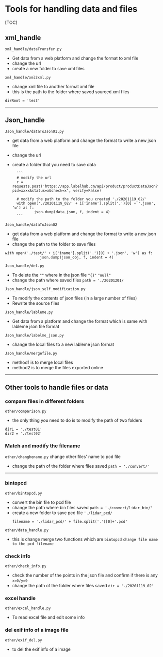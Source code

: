 # Tools for handling data and files
[TOC]
## xml_handle
`xml_handle/dataTransfer.py`
- Get data from a web platform and change the format to xml file
- change the url 
- create a new folder to save xml files

`xml_handle/xml2xml.py`
- change xml file to another format xml file
- this is the path to the folder where saved sourced xml files
```
dirRoot = 'test'
```
___

## Json_handle
 `Json_handle/dataToJson01.py` 
 - get data from a web platform and change the format to write a new json file 
- change the url 
- create a folder that you need to save data 
        
        ```
        # modify the url
        r = requests.post('https://app.labelhub.cn/api/product/productDataJson?pid=xxxx&status=x&check=x', verify=False)

        # modify the path to the folder you created './20201119_02/'
        with open('./20201119_02/' + i['iname'].split('.')[0] + '.json', 'w') as f:
                json.dump(data_json, f, indent = 4)
        ```


`Json_handle/dataToJson02`
- get data from a web platform and change the format to write a new json file
- change the path to the folder to save files
```
with open('./test/' + i['iname'].split('.')[0] + '.json', 'w') as f:
                json.dump(json_obj, f, indent = 4)
```


`Json_handle/del.py`
- To delete the `""` where in the json file `"{}"` `"null"` 
- change the path where saved files `path = './20201201/` 

`Json_handle/json_self_modification.py`
- To modify the contents of json files (in a large number of files)
- Rewrite the source files


`Json_handle/lableme.py`
- Get data from a platform and change the format which is same with lableme json file format

`Json_handle/labelme_json.py`
- change the local files to a new lableme json format

`Json_handle/mergefile.py`
- method1 is to merge local files 
- method2 is to merge the files exported online
___





## Other tools to handle files or data
### compare files in different folders 
`other/comparison.py`  
- the only thing you need to do is to modify the path of two folders
```
dir1 = './test01'
dir2 = './test02'
```

### Match and modify the filename
`other/changhename.py` change other files' name to pcd file 

- change the path of the folder where files saved `path = './convert/'`
___

### bintopcd
`other/bintopcd.py` 
- convert the bin file to pcd file
- change the path where bin files saved `path = './convert/lidar_bin/'` 
- create a new folder to save pcd file `'./lidar_pcd/`
    ```
    filename = './lidar_pcd/' + file.split('.')[0]+'.pcd'
    ```

`other/data_handle.py` 
- this is change merge two functions which are `bintopcd` `change file name to the pcd filename`

### check info 
`other/check_info.py` 
- check the number of the points in the json file and confirm if there is any  `x=0/y=0` 
- change the path of the folder where files saved `dir = './20201119_02'` 

### excel handle
`other/excel_handle.py`
- To read excel file and edit some info

### del exif info of a image file
`other/exif_del.py`
- to del the exif info of a image

